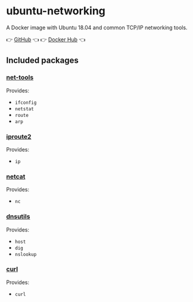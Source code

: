 # ubuntu-networking

A Docker image with Ubuntu 18.04 and common TCP/IP networking tools.

👉 [GitHub](https://github.com/weibeld/docker-ubuntu-networking) 👈  👉 [Docker Hub](https://hub.docker.com/r/weibeld/ubuntu-networking) 👈 

## Included packages

### [net-tools](https://wiki.linuxfoundation.org/networking/net-tools)

Provides:

- `ifconfig`
- `netstat`
- `route`
- `arp`

### [iproute2](https://wiki.linuxfoundation.org/networking/iproute2)

Provides:
- `ip`

### [netcat](https://packages.ubuntu.com/bionic/netcat)

Provides:

- `nc`

### [dnsutils](https://packages.ubuntu.com/bionic/dnsutils)

Provides:

- `host`
- `dig`
- `nslookup`

### [curl](https://packages.ubuntu.com/bionic/curl)

Provides:

- `curl`
